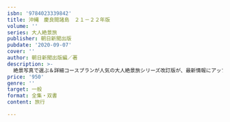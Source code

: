```yaml
---
isbn: '9784023339842'
title: 沖縄　慶良間諸島　２１－２２年版
volume: ''
series: 大人絶景旅
publisher: 朝日新聞出版
pubdate: '2020-09-07'
cover: ''
author: 朝日新聞出版編／著
description: >-
  絶景写真で選ぶ＆詳細コースプランが人気の大人絶景旅シリーズ改訂版が、最新情報にアップデートして登場。見るだけでも楽しめる絶景写真と美食グルメ満載でお届け。取り外せる大判絶景ドライブマップ付き。
price: '950'
genre: ''
target: 一般
format: 全集・双書
content: 旅行

---
```

